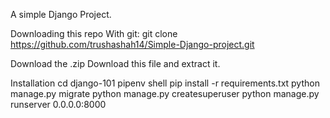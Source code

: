 A simple Django Project.

Downloading this repo
With git:
git clone https://github.com/trushashah14/Simple-Django-project.git

Download the .zip
Download this file and extract it.

Installation
cd django-101
pipenv shell
pip install -r requirements.txt
python manage.py migrate
python manage.py createsuperuser
python manage.py runserver 0.0.0.0:8000